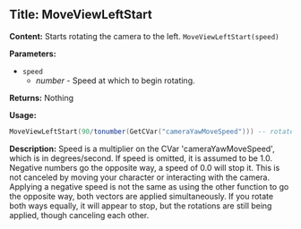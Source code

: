 ## Title: MoveViewLeftStart

**Content:**
Starts rotating the camera to the left.
`MoveViewLeftStart(speed)`

**Parameters:**
- `speed`
  - *number* - Speed at which to begin rotating.

**Returns:**
Nothing

**Usage:**
```lua
MoveViewLeftStart(90/tonumber(GetCVar("cameraYawMoveSpeed"))) -- rotate camera to the left at 90 degrees/second
```

**Description:**
Speed is a multiplier on the CVar 'cameraYawMoveSpeed', which is in degrees/second.
If speed is omitted, it is assumed to be 1.0.
Negative numbers go the opposite way, a speed of 0.0 will stop it.
This is not canceled by moving your character or interacting with the camera.
Applying a negative speed is not the same as using the other function to go the opposite way, both vectors are applied simultaneously. If you rotate both ways equally, it will appear to stop, but the rotations are still being applied, though canceling each other.